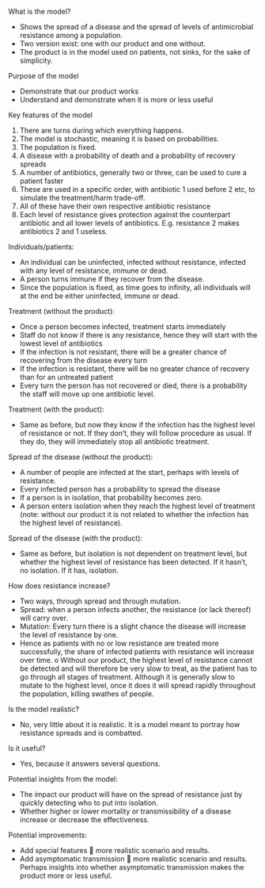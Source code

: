 What is the model?
-	Shows the spread of a disease and the spread of levels of antimicrobial resistance among a population.
-	Two version exist: one with our product and one without.
-	The product is in the model used on patients, not sinks, for the sake of simplicity.

Purpose of the model
-	Demonstrate that our product works
-	Understand and demonstrate when it is more or less useful

Key features of the model
1.	There are turns during which everything happens.
2.	The model is stochastic, meaning it is based on probabilities.
3.	The population is fixed.
4.	A disease with a probability of death and a probability of recovery spreads
5.	A number of antibiotics, generally two or three, can be used to cure a patient faster
6.	These are used in a specific order, with antibiotic 1 used before 2 etc, to simulate the treatment/harm trade-off.
7.	All of these have their own respective antibiotic resistance 
8.	Each level of resistance gives protection against the counterpart antibiotic and all lower levels of antibiotics. E.g. resistance 2 makes antibiotics 2 and 1 useless.

Individuals/patients:
-	An individual can be uninfected, infected without resistance, infected with any level of resistance, immune or dead.
-	A person turns immune if they recover from the disease.
-	Since the population is fixed, as time goes to infinity, all individuals will at the end be either uninfected, immune or dead.

Treatment (without the product):
-	Once a person becomes infected, treatment starts immediately
-	Staff do not know if there is any resistance, hence they will start with the lowest level of antibiotics
-	If the infection is not resistant, there will be a greater chance of recovering from the disease every turn
-	If the infection is resistant, there will be no greater chance of recovery than for an untreated patient
-	Every turn the person has not recovered or died, there is a probability the staff will move up one antibiotic level.

Treatment (with the product):
-	Same as before, but now they know if the infection has the highest level of resistance or not. If they don’t, they will follow procedure as usual. If they do, they will immediately stop all antibiotic treatment.


Spread of the disease (without the product):
-	A number of people are infected at the start, perhaps with levels of resistance.
-	Every infected person has a probability to spread the disease
-	If a person is in isolation, that probability becomes zero.
-	A person enters isolation when they reach the highest level of treatment (note: without our product it is not related to whether the infection has the highest level of resistance).

Spread of the disease (with the product):
-	Same as before, but isolation is not dependent on treatment level, but whether the highest level of resistance has been detected. If it hasn’t, no isolation. If it has, isolation.

How does resistance increase?
-	Two ways, through spread and through mutation.
-	Spread: when a person infects another, the resistance (or lack thereof) will carry over.
-	Mutation: Every turn there is a slight chance the disease will increase the level of resistance by one.
-	Hence as patients with no or low resistance are treated more successfully, the share of infected patients with resistance will increase over time.
o	Without our product, the highest level of resistance cannot be detected and will therefore be very slow to treat, as the patient has to go through all stages of treatment. Although it is generally slow to mutate to the highest level, once it does it will spread rapidly throughout the population, killing swathes of people.

Is the model realistic?
-	No, very little about it is realistic. It is a model meant to portray how resistance spreads and is combatted.

Is it useful?
-	Yes, because it answers several questions.

Potential insights from the model:
-	The impact our product will have on the spread of resistance just by quickly detecting who to put into isolation.
-	Whether higher or lower mortality or transmissibility of a disease increase or decrease the effectiveness. 

Potential improvements:
-	Add special features  more realistic scenario and results.
-	Add asymptomatic transmission  more realistic scenario and results. Perhaps insights into whether asymptomatic transmission makes the product more or less useful.